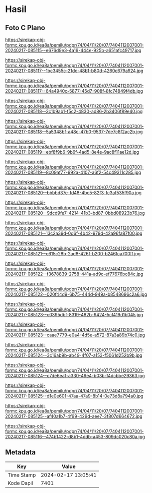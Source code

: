 # Hasil

## Foto C Plano

https://sirekap-obj-formc.kpu.go.id/ea8a/pemilu/pdpr/74/04/11/20/07/7404112007001-20240217-085115--e676d9e3-4a19-444e-925b-a651afc49717.jpg

https://sirekap-obj-formc.kpu.go.id/ea8a/pemilu/pdpr/74/04/11/20/07/7404112007001-20240217-085117--1bc3455c-21dc-48b1-b80d-4260c679a924.jpg

https://sirekap-obj-formc.kpu.go.id/ea8a/pemilu/pdpr/74/04/11/20/07/7404112007001-20240217-085117--64a4940c-5877-45d7-908f-8fc74849f4db.jpg

https://sirekap-obj-formc.kpu.go.id/ea8a/pemilu/pdpr/74/04/11/20/07/7404112007001-20240217-085118--3c1b9ab1-f5c2-4830-ad86-2b3406f89e40.jpg

https://sirekap-obj-formc.kpu.go.id/ea8a/pemilu/pdpr/74/04/11/20/07/7404112007001-20240217-085118--5a5348bf-a48c-47b0-9537-7de7c8f2ac2b.jpg

https://sirekap-obj-formc.kpu.go.id/ea8a/pemilu/pdpr/74/04/11/20/07/7404112007001-20240217-085119--ebf8f9b6-9b6f-4ad5-8e4e-9ac8f11ae12d.jpg

https://sirekap-obj-formc.kpu.go.id/ea8a/pemilu/pdpr/74/04/11/20/07/7404112007001-20240217-085119--8c09af77-992a-4107-a6f2-54c49311c285.jpg

https://sirekap-obj-formc.kpu.go.id/ea8a/pemilu/pdpr/74/04/11/20/07/7404112007001-20240217-085120--bbbbd37e-fd48-4bc5-82f3-fc3af535f90a.jpg

https://sirekap-obj-formc.kpu.go.id/ea8a/pemilu/pdpr/74/04/11/20/07/7404112007001-20240217-085120--9dcd9fe7-4214-41b3-bd87-0bbd08923b76.jpg

https://sirekap-obj-formc.kpu.go.id/ea8a/pemilu/pdpr/74/04/11/20/07/7404112007001-20240217-085121--13c2a39d-0d6f-4b42-979d-42a96fa87f00.jpg

https://sirekap-obj-formc.kpu.go.id/ea8a/pemilu/pdpr/74/04/11/20/07/7404112007001-20240217-085121--c615c28b-2ad8-426f-b200-b246fca700ff.jpg

https://sirekap-obj-formc.kpu.go.id/ea8a/pemilu/pdpr/74/04/11/20/07/7404112007001-20240217-085122--f3678839-2758-441a-ad9c-ef77676bc84c.jpg

https://sirekap-obj-formc.kpu.go.id/ea8a/pemilu/pdpr/74/04/11/20/07/7404112007001-20240217-085122--020f44d9-6b75-444d-949a-b8548696c2a6.jpg

https://sirekap-obj-formc.kpu.go.id/ea8a/pemilu/pdpr/74/04/11/20/07/7404112007001-20240217-085123--c0395dbf-8319-482b-9424-5cf419d1b045.jpg

https://sirekap-obj-formc.kpu.go.id/ea8a/pemilu/pdpr/74/04/11/20/07/7404112007001-20240217-085123--caae7779-e0a4-4d5e-a572-87a3a89b74c0.jpg

https://sirekap-obj-formc.kpu.go.id/ea8a/pemilu/pdpr/74/04/11/20/07/7404112007001-20240217-085124--3c16ab9b-ab49-4f07-a153-f5061d252b9b.jpg

https://sirekap-obj-formc.kpu.go.id/ea8a/pemilu/pdpr/74/04/11/20/07/7404112007001-20240217-085124--c7de6ea1-a330-49e4-b03b-f4dcbbe29363.jpg

https://sirekap-obj-formc.kpu.go.id/ea8a/pemilu/pdpr/74/04/11/20/07/7404112007001-20240217-085125--d1e0e601-47aa-47a9-8b14-0e73d8a794a0.jpg

https://sirekap-obj-formc.kpu.go.id/ea8a/pemilu/pdpr/74/04/11/20/07/7404112007001-20240217-085125--af40a1b7-4f99-429d-aee7-3f807d664672.jpg

https://sirekap-obj-formc.kpu.go.id/ea8a/pemilu/pdpr/74/04/11/20/07/7404112007001-20240217-085116--474b1422-d8b1-4ddb-a453-809dc020c80a.jpg


## Metadata

| Key        | Value               |
| ---------- | ------------------- |
| Time Stamp | 2024-02-17 13:05:41 |
| Kode Dapil | 7401                |



